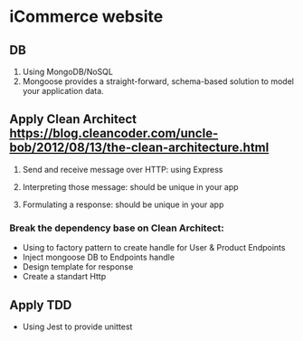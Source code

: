 # iCommerce website

## DB
1. Using MongoDB/NoSQL
2. Mongoose provides a straight-forward, schema-based solution to model your application data.

## Apply Clean Architect https://blog.cleancoder.com/uncle-bob/2012/08/13/the-clean-architecture.html

1. Send and receive message over HTTP: using Express

2. Interpreting those message: should be unique in your app

3. Formulating a response: should be unique in your app

### Break the dependency base on Clean Architect: 
- Using to factory pattern to create handle for User & Product Endpoints
- Inject mongoose DB to Endpoints handle
- Design template for response
- Create a standart Http

## Apply TDD
- Using Jest to provide unittest